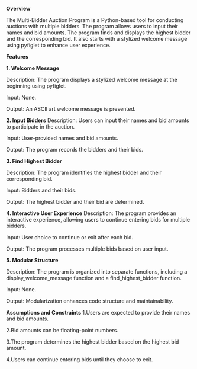 ****Overview****

The Multi-Bidder Auction Program is a Python-based tool for conducting auctions with multiple bidders. The program allows users to input their names and bid amounts. The program finds and displays the highest bidder and the corresponding bid. It also starts with a stylized welcome message using pyfiglet to enhance user experience.

**Features**

**1. Welcome Message**

Description: The program displays a stylized welcome message at the beginning using pyfiglet.

Input: None.

Output: An ASCII art welcome message is presented.

**2. Input Bidders**
Description: Users can input their names and bid amounts to participate in the auction.

Input: User-provided names and bid amounts.

Output: The program records the bidders and their bids.

**3. Find Highest Bidder**

Description: The program identifies the highest bidder and their corresponding bid.

Input: Bidders and their bids.

Output: The highest bidder and their bid are determined.

**4. Interactive User Experience**
Description: The program provides an interactive experience, allowing users to continue entering bids for multiple bidders.

Input: User choice to continue or exit after each bid.

Output: The program processes multiple bids based on user input.

**5. Modular Structure**

Description: The program is organized into separate functions, including a display_welcome_message function and a find_highest_bidder function.

Input: None.

Output: Modularization enhances code structure and maintainability.

**Assumptions and Constraints**
1.Users are expected to provide their names and bid amounts.

2.Bid amounts can be floating-point numbers.

3.The program determines the highest bidder based on the highest bid amount.

4.Users can continue entering bids until they choose to exit.
